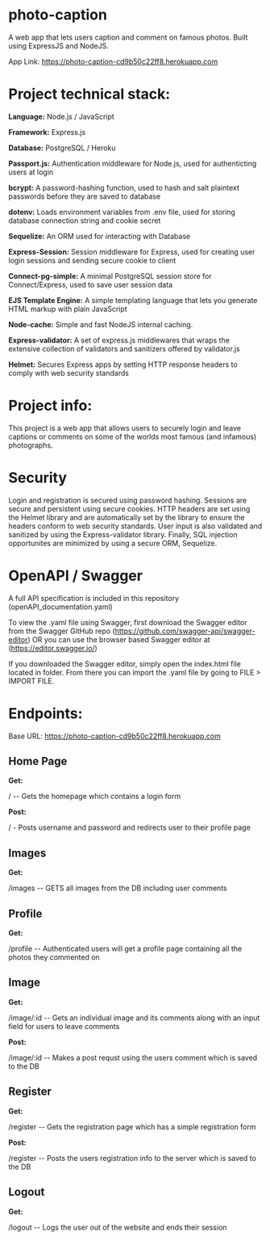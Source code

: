 # photo-caption
A web app that lets users caption and comment on famous photos. Built using ExpressJS and NodeJS.

App Link: https://photo-caption-cd9b50c22ff8.herokuapp.com

# Project technical stack:

**Language:** Node.js / JavaScript

**Framework:** Express.js

**Database:** PostgreSQL / Heroku

**Passport.js:** Authentication middleware for Node.js, used for authenticting users at login

**bcrypt:** A password-hashing function, used to hash and salt plaintext passwords before they are saved to database

**dotenv:** Loads environment variables from .env file, used for storing database connection string and cookie secret

**Sequelize:** An ORM used for interacting with Database

**Express-Session:** Session middleware for Express, used for creating user login sessions and sending secure cookie to client

**Connect-pg-simple:** A minimal PostgreSQL session store for Connect/Express, used to save user session data

**EJS Template Engine:** A simple templating language that lets you generate HTML markup with plain JavaScript

**Node-cache:** Simple and fast NodeJS internal caching.

**Express-validator:** A set of express.js middlewares that wraps the extensive collection of validators and sanitizers offered by validator.js

**Helmet:** Secures Express apps by setting HTTP response headers to comply with web security standards

# Project info:
This project is a web app that allows users to securely login and leave captions or comments on some of the worlds most famous (and infamous) photographs.


# Security
Login and registration is secured using password hashing. Sessions are secure and persistent using secure cookies. HTTP headers are set using the Helmet library and are automatically set by the library to ensure the headers conform to web security standards. User input is also validated and sanitized by using the Express-validator library. Finally, SQL injection opportunites are minimized by using a secure ORM, Sequelize.


# OpenAPI / Swagger
A full API specification is included in this repository (openAPI_documentation.yaml)

To view the .yaml file using Swagger, first download the Swagger editor from the Swagger GitHub repo (https://github.com/swagger-api/swagger-editor) OR you can use the browser based Swagger editor at (https://editor.swagger.io/)

If you downloaded the Swagger editor, simply open the index.html file located in folder. From there you can import the .yaml file by going to FILE > IMPORT FILE.

# Endpoints:


Base URL: https://photo-caption-cd9b50c22ff8.herokuapp.com

Home Page
------
**Get:**
  
/ -- Gets the homepage which contains a login form


**Post:**
  
/ - Posts username and password and redirects user to their profile page


Images
-----------
**Get:**
  
/images -- GETS all images from the DB including user comments


Profile
-----------
**Get:**

/profile -- Authenticated users will get a profile page containing all the photos they commented on


Image
-----------
**Get:**

/image/:id -- Gets an individual image and its comments along with an input field for users to leave comments

**Post:**

/image/:id -- Makes a post requst using the users comment which is saved to the DB


Register
-----------
**Get:**

/register -- Gets the registration page which has a simple registration form

**Post:**

/register -- Posts the users registration info to the server which is saved to the DB


Logout
-----------
**Get:**

/logout -- Logs the user out of the website and ends their session

